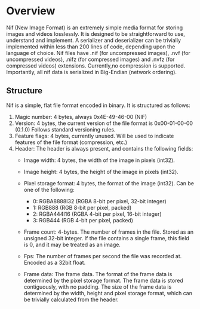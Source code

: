 # Overview
Nif (New Image Format) is an extremely simple media format for storing images and videos losslessly. It is designed to be straightforward to use, understand and implement. A serializer and deserializer can be trivially implemented within less than 200 lines of code, depending upon the language of choice. Nif files have .nif (for uncompressed images), .nvf (for uncompressed videos), .nifz (for compressed images) and .nvfz (for compressed videos) extensions. Currently,no compression is supported. Importantly, all nif data is serialized in Big-Endian (network ordering).

## Structure
Nif is a simple, flat file format encoded in binary. It is structured as follows:
1. Magic number: 4 bytes, always 0x4E-49-46-00 (NIF)
2. Version: 4 bytes, the current version of the file format is 0x00-01-00-00 (0.1.0) Follows standard versioning rules.
3. Feature flags: 4 bytes, currently unused. Will be used to indicate features of the file format (compression, etc.)
3. Header: The header is always present, and contains the following fields:
    - Image width: 4 bytes, the width of the image in pixels (int32).
    - Image height: 4 bytes, the height of the image in pixels (int32).
    - Pixel storage format: 4 bytes, the format of the image (int32). Can be one of the following:
        - 0: RGBA8888I32 (RGBA 8-bit per pixel, 32-bit integer)
        - 1: RGB888 (RGB 8-bit per pixel, packed)
        - 2: RGBA444I16 (RGBA 4-bit per pixel, 16-bit integer)
        - 3: RGB444 (RGB 4-bit per pixel, packed)
       
    - Frame count: 4-bytes. The number of frames in the file. Stored as an unsigned 32-bit integer. If the file contains a single frame, this field is 0, and it may be treated as an image.
    - Fps: The number of frames per second the file was recorded at. Encoded as a 32bit float.
    - Frame data: The frame data. The format of the frame data is determined by the pixel storage format. The frame data is stored contiguously, with no padding. The size of the frame data is determined by the width, height and pixel storage format, which can be trivially calculated from the header.
